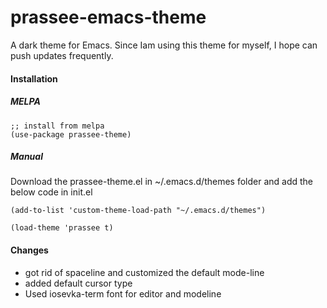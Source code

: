 # prassee-emacs-theme
A dark theme for Emacs.
Since Iam using this theme for myself, I hope can push updates frequently. 

#### Installation

##### MELPA 

    ;; install from melpa 
    (use-package prassee-theme)
        
##### Manual

Download the prassee-theme.el in ~/.emacs.d/themes folder and add the below code in init.el

    (add-to-list 'custom-theme-load-path "~/.emacs.d/themes")

    (load-theme 'prassee t)

#### Changes 
- got rid of spaceline and customized the default mode-line
- added default cursor type 
- Used iosevka-term font for editor and modeline
